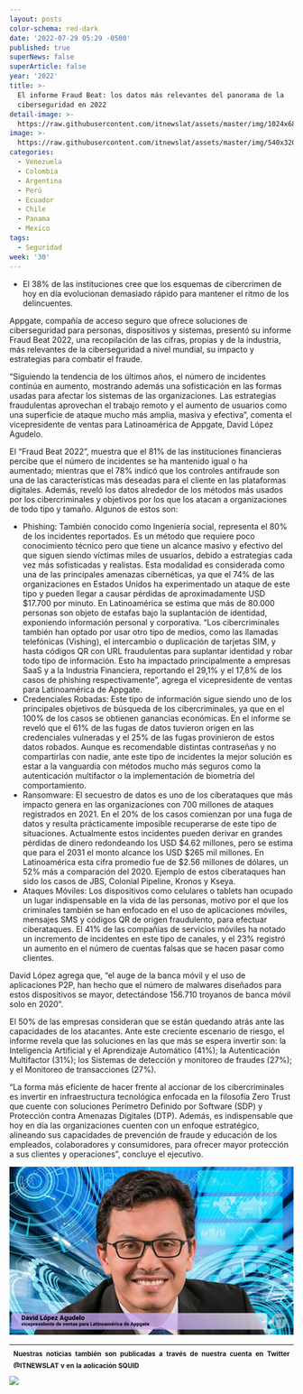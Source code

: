 ```yaml
---
layout: posts
color-schema: red-dark
date: '2022-07-29 05:29 -0500'
published: true
superNews: false
superArticle: false
year: '2022'
title: >-
  El informe Fraud Beat: los datos más relevantes del panorama de la
  ciberseguridad en 2022
detail-image: >-
  https://raw.githubusercontent.com/itnewslat/assets/master/img/1024x680/David-Lopez-g.jpg
image: >-
  https://raw.githubusercontent.com/itnewslat/assets/master/img/540x320/David-Lopez-p.jpg
categories:
  - Venezuela
  - Colombia
  - Argentina
  - Perú
  - Ecuador
  - Chile
  - Panama
  - Mexico
tags:
  - Seguridad
week: '30'
---
```

- El 38% de las instituciones cree que los esquemas de cibercrimen de hoy en día evolucionan demasiado rápido para mantener el ritmo de los delincuentes.

 
Appgate, compañía de acceso seguro que ofrece soluciones de ciberseguridad para personas, dispositivos y sistemas, presentó su informe Fraud Beat 2022, una recopilación de las cifras, propias y de la industria, más relevantes de la ciberseguridad a nivel mundial, su impacto y estrategias para combatir el fraude.

“Siguiendo la tendencia de los últimos años, el número de incidentes continúa en aumento, mostrando además una sofisticación en las formas usadas para afectar los sistemas de las organizaciones. Las estrategias fraudulentas aprovechan el trabajo remoto y el aumento de usuarios como una superficie de ataque mucho más amplia, masiva y efectiva”, comenta el vicepresidente de ventas para Latinoamérica de Appgate, David López Agudelo.

El “Fraud Beat 2022”, muestra que el 81% de las instituciones financieras percibe que el número de incidentes se ha mantenido igual o ha aumentado; mientras que el 78% indicó que los controles antifraude son una de las características más deseadas para el cliente en las plataformas digitales. Además, reveló los datos alrededor de los métodos más usados por los cibercriminales y objetivos por los que los atacan a organizaciones de todo tipo y tamaño. Algunos de estos son:

- Phishing: También conocido como Ingeniería social, representa el 80% de los incidentes reportados. Es un método que requiere poco conocimiento técnico pero que tiene un alcance masivo y efectivo del que siguen siendo víctimas miles de usuarios, debido a estrategias cada vez más sofisticadas y realistas. Esta modalidad es considerada como una de las principales amenazas cibernéticas, ya que el 74% de las organizaciones en Estados Unidos ha experimentado un ataque de este tipo y pueden llegar a causar pérdidas de aproximadamente USD $17.700 por minuto. En Latinoamérica se estima que más de 80.000 personas son objeto de estafas bajo la suplantación de identidad, exponiendo información personal y corporativa.
 “Los cibercriminales también han optado por usar otro tipo de medios, como las llamadas telefónicas (Vishing), el intercambio o duplicación de tarjetas SIM, y hasta códigos QR con URL fraudulentas para suplantar identidad y robar todo tipo de información. Esto ha impactado principalmente a empresas SaaS y a la Industria Financiera, reportando el 29,1% y el 17,8% de los casos de phishing respectivamente”, agrega el vicepresidente de ventas para Latinoamérica de Appgate.
- Credenciales Robadas: Este tipo de información sigue siendo uno de los principales objetivos de búsqueda de los cibercriminales, ya que en el 100% de los casos se obtienen ganancias económicas. En el informe se reveló que el 61% de las fugas de datos tuvieron origen en las credenciales vulneradas y el 25% de las fugas provinieron de estos datos robados.
 Aunque es recomendable distintas contraseñas y no compartirlas con nadie, ante este tipo de incidentes la mejor solución es estar a la vanguardia con métodos mucho más seguros como la autenticación multifactor o la implementación de biometría del comportamiento.
- Ransomware: El secuestro de datos es uno de los ciberataques que más impacto genera en las organizaciones con 700 millones de ataques registrados en 2021. En el 20% de los casos comienzan por una fuga de datos y resulta prácticamente imposible recuperarse de este tipo de situaciones.
 Actualmente estos incidentes pueden derivar en grandes pérdidas de dinero redondeando los USD $4.62 millones, pero se estima que para el 2031 el monto alcance los USD $265 mil millones. En Latinoamérica esta cifra promedio fue de $2.56 millones de dólares, un 52% más a comparación del 2020. Ejemplo de estos ciberataques han sido los casos de JBS, Colonial Pipeline, Kronos y Kseya.
- Ataques Móviles: Los dispositivos como celulares o tablets han ocupado un lugar indispensable en la vida de las personas, motivo por el que los criminales también se han enfocado en el uso de aplicaciones móviles, mensajes SMS y códigos QR de origen fraudulento, para efectuar ciberataques. El 41% de las compañías de servicios móviles ha notado un incremento de incidentes en este tipo de canales, y el 23% registró un aumento en el número de cuentas falsas que se hacen pasar como clientes.


David López agrega que, “el auge de la banca móvil y el uso de aplicaciones P2P, han hecho que el número de malwares diseñados para estos dispositivos se mayor, detectándose 156.710 troyanos de banca móvil solo en 2020”.

El 50% de las empresas consideran que se están quedando atrás ante las capacidades de los atacantes. Ante este creciente escenario de riesgo, el informe revela que las soluciones en las que más se espera invertir son: la Inteligencia Artificial y el Aprendizaje Automático (41%); la Autenticación Multifactor (31%); los Sistemas de detección y monitoreo de fraudes (27%); y el Monitoreo de transacciones (27%).

“La forma más eficiente de hacer frente al accionar de los cibercriminales es invertir en infraestructura tecnológica enfocada en la filosofía Zero Trust que cuente con soluciones Perímetro Definido por Software (SDP) y Protección contra Amenazas Digitales (DTP). Además, es indispensable que hoy en día las organizaciones cuenten con un enfoque estratégico, alineando sus capacidades de prevención de fraude y educación de los empleados, colaboradores y consumidores, para ofrecer mayor protección a sus clientes y operaciones”, concluye el ejecutivo. 

![](https://raw.githubusercontent.com/itnewslat/assets/master/img/540x320/David-Lopez-p.jpg)

<table style="height: 42px;" width="569">
<tbody>
<tr>
<td style="text-align: justify;"><sub><strong>Nuestras noticias también son publicadas a través de nuestra cuenta en Twitter <a href="https://twitter.com/itnewslat?lang=es">@ITNEWSLAT</a> y en la aplicación <a href="https://squidapp.co/en/">SQUID</a></strong></sub></td>
</tr>
</tbody>
</table>

<img src="https://tracker.metricool.com/c3po.jpg?hash=56f88a41e39ab42c063cc51676587a04"/>